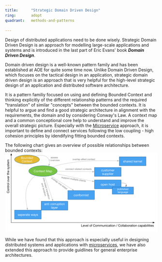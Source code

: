 ```yaml
---
title:      "Strategic Domain Driven Design"
ring:       adopt
quadrant:   methods-and-patterns

---
```


Design of distributed applications need to be done wisely. Strategic Domain Driven Design is an approach for modelling large-scale applications and systems and is introduced in the last part of Eric Evans' book _**Domain Driven Design**_.

Domain driven design is a well-known pattern family and has been established at AOE for quite some time now. Unlike Domain Driven Design, which focuses on the tactical design in an application, strategic domain driven design is an approach that is very helpful for the high-level strategic design of an application and distributed software architecture.

It is a pattern familiy focused on using and defining Bounded Context and thinking explicitly of the different relationship patterns and the required "translation" of similar "concepts" between the bounded contexts. It is helpful to argue and find a good strategic architecture in alignment with the requirements, the domain and by considering Conway's Law.
A context map and a common conceptional core help to understand and improve the overall strategic picture. Especially with the [Microservice](/methods-and-patterns/microservices.html) approach, it is important to define and connect services following the low coupling - high cohesion principles by idendifying fitting bounded contexts.

The following chart gives an overview of possible relationships between bounded contexts:
![strategic-domain-driven-design-relationships](/assets/images/strategic-domain-driven-design-relationships.png)


While we have found that this approach is especially useful in designing distributed systems and applications with [microservices](/methods-and-patterns/microservices.html), we have also extended this approach to provide guidlines for general enterprise architectures.